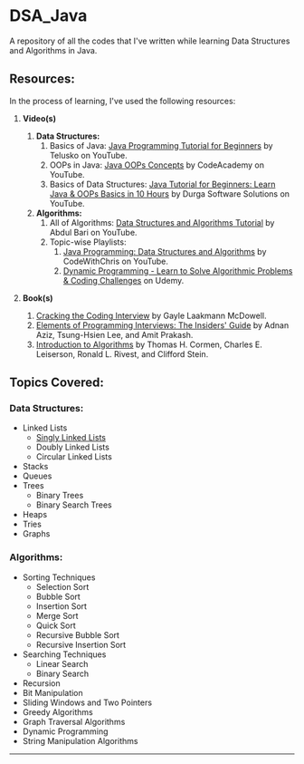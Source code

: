 # DSA_Java
A repository of all the codes that I've written while learning Data Structures and Algorithms in Java.

## Resources:
In the process of learning, I've used the following resources:
1. **Video(s)**
    1. **Data Structures:**
        1. Basics of Java: [Java Programming Tutorial for Beginners](https://www.youtube.com/playlist?list=PLqq-6Pq4lTTZSKAFG6aCDVDP86Qx4lNas) by Telusko on YouTube.
        2. OOPs in Java: [Java OOPs Concepts](https://www.youtube.com/watch?v=NU_1StN5Tkk) by CodeAcademy on YouTube.
        3. Basics of Data Structures: [Java Tutorial for Beginners: Learn Java & OOPs Basics in 10 Hours](https://www.youtube.com/watch?v=WPvGqX-TXP0) by Durga Software Solutions on YouTube.
    2. **Algorithms:**
        1. All of Algorithms: [Data Structures and Algorithms Tutorial](https://www.youtube.com/playlist?list=PLDN4rrl48XKpZkf03iYFl-O29szjTrs_O) by Abdul Bari on YouTube.
        2. Topic-wise Playlists:
            1. [Java Programming: Data Structures and Algorithms](https://www.youtube.com/playlist?list=PLUcsbZa0qzu3yNzzAxgvSgRobdUUJvz7p) by CodeWithChris on YouTube.
            2. [Dynamic Programming - Learn to Solve Algorithmic Problems & Coding Challenges](https://www.udemy.com/course/dynamic-programming-for-interviews/) on Udemy.

2. **Book(s)**
    1. [Cracking the Coding Interview](http://www.crackingthecodinginterview.com/) by Gayle Laakmann McDowell.
    2. [Elements of Programming Interviews: The Insiders' Guide](https://elementsofprogramminginterviews.com/) by Adnan Aziz, Tsung-Hsien Lee, and Amit Prakash.
    3. [Introduction to Algorithms](https://mitpress.mit.edu/books/introduction-algorithms-third-edition) by Thomas H. Cormen, Charles E. Leiserson, Ronald L. Rivest, and Clifford Stein.

## Topics Covered:
### Data Structures:
- Linked Lists
    - [Singly Linked Lists](./src/linkedLists/SLL.java)
    - Doubly Linked Lists
    - Circular Linked Lists
- Stacks
- Queues
- Trees
    - Binary Trees
    - Binary Search Trees
- Heaps
- Tries
- Graphs

### Algorithms:
- Sorting Techniques
    - Selection Sort
    - Bubble Sort
    - Insertion Sort
    - Merge Sort
    - Quick Sort
    - Recursive Bubble Sort
    - Recursive Insertion Sort
- Searching Techniques
    - Linear Search
    - Binary Search
- Recursion
- Bit Manipulation
- Sliding Windows and Two Pointers
- Greedy Algorithms
- Graph Traversal Algorithms
- Dynamic Programming
- String Manipulation Algorithms

---
